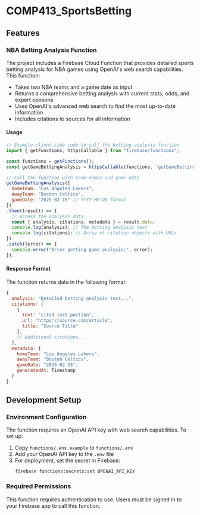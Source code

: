 # COMP413_SportsBetting

## Features

### NBA Betting Analysis Function

The project includes a Firebase Cloud Function that provides detailed sports betting analysis for NBA games using OpenAI's web search capabilities. This function:

- Takes two NBA teams and a game date as input
- Returns a comprehensive betting analysis with current stats, odds, and expert opinions
- Uses OpenAI's advanced web search to find the most up-to-date information
- Includes citations to sources for all information

#### Usage

```javascript
// Example client-side code to call the betting analysis function
import { getFunctions, httpsCallable } from "firebase/functions";

const functions = getFunctions();
const getGameBettingAnalysis = httpsCallable(functions, 'getGameBettingAnalysis');

// Call the function with team names and game date
getGameBettingAnalysis({
  homeTeam: "Los Angeles Lakers",
  awayTeam: "Boston Celtics",
  gameDate: "2025-02-15" // YYYY-MM-DD format
})
.then((result) => {
  // Access the analysis data
  const { analysis, citations, metadata } = result.data;
  console.log(analysis); // The betting analysis text
  console.log(citations); // Array of citation objects with URLs
})
.catch((error) => {
  console.error("Error getting game analysis:", error);
});
```

#### Response Format

The function returns data in the following format:

```javascript
{
  analysis: "Detailed betting analysis text...",
  citations: [
    {
      text: "cited text portion",
      url: "https://source.com/article",
      title: "Source Title"
    },
    // Additional citations...
  ],
  metadata: {
    homeTeam: "Los Angeles Lakers",
    awayTeam: "Boston Celtics",
    gameDate: "2025-02-15",
    generatedAt: Timestamp
  }
}
```

## Development Setup

### Environment Configuration

The function requires an OpenAI API key with web search capabilities. To set up:

1. Copy `functions/.env.example` to `functions/.env`
2. Add your OpenAI API key to the `.env` file
3. For deployment, set the secret in Firebase:
   ```
   firebase functions:secrets:set OPENAI_API_KEY
   ```

### Required Permissions

This function requires authentication to use. Users must be signed in to your Firebase app to call this function.
